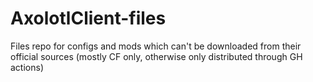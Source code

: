 # AxolotlClient-files
Files repo for configs and mods which can't be downloaded from their official sources (mostly CF only, otherwise only distributed through GH actions)
